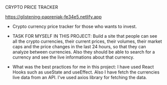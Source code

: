 CRYPTO PRICE TRACKER

https://glistening-paprenjak-fe34e5.netlify.app

- Crypto currency price tracker for those who wants to invest.

- TASK FOR MYSELF IN THIS PROJECT: Build a site that people can see all the crypto currencies, their current prices, their volumes, their market caps and the price changes in the last 24 hours, so that they can analyze between currencies. Also they should be able to search for a currency and see the live informations about that currency.


- What was the best practices for me in this project: I have used React Hooks such as useState and useEffect. Also I have fetch the currencies live data from an API. I’ve used axios library for fetching the data.


